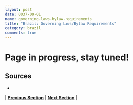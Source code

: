 ```yaml
---
layout: post
date: 0037-09-01
name: governing-laws-bylaw-requirements
title: "Brazil: Governing Laws/Bylaw Requirements"
category: brazil
comments: true
---
```


# Page in progress, stay tuned!

Sources
--- 
- 

| **[Previous Section]( https://neo-project.github.io/global-blockchain-compliance-hub//brazil/brazil-tax-and-auditing-requirements.html)** | **[Next Section]( https://neo-project.github.io/global-blockchain-compliance-hub//brazil/brazil-laws-token-sales.html)** |
